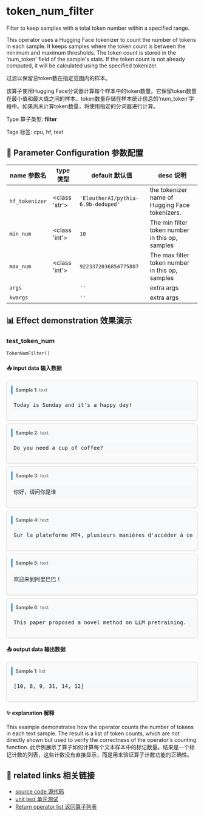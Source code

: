# token_num_filter

Filter to keep samples with a total token number within a specified range.

This operator uses a Hugging Face tokenizer to count the number of tokens in each sample. It keeps samples where the token count is between the minimum and maximum thresholds. The token count is stored in the 'num_token' field of the sample's stats. If the token count is not already computed, it will be calculated using the specified tokenizer.

过滤以保留总token数在指定范围内的样本。

该算子使用Hugging Face分词器计算每个样本中的token数量。它保留token数量在最小值和最大值之间的样本。token数量存储在样本统计信息的'num_token'字段中。如果尚未计算token数量，将使用指定的分词器进行计算。

Type 算子类型: **filter**

Tags 标签: cpu, hf, text

## 🔧 Parameter Configuration 参数配置
| name 参数名 | type 类型 | default 默认值 | desc 说明 |
|--------|------|--------|------|
| `hf_tokenizer` | <class 'str'> | `'EleutherAI/pythia-6.9b-deduped'` | the tokenizer name of Hugging Face tokenizers. |
| `min_num` | <class 'int'> | `10` | The min filter token number in this op, samples |
| `max_num` | <class 'int'> | `9223372036854775807` | The max filter token number in this op, samples |
| `args` |  | `''` | extra args |
| `kwargs` |  | `''` | extra args |

## 📊 Effect demonstration 效果演示
### test_token_num
```python
TokenNumFilter()
```

#### 📥 input data 输入数据
<div class="sample-card" style="border:1px solid #ddd; padding:12px; margin:8px 0; border-radius:6px; background:#fafafa; box-shadow:0 1px 3px rgba(0,0,0,0.1);"><div class="sample-header" style="background:#f8f9fa; padding:4px 8px; margin-bottom:6px; border-radius:3px; font-size:0.9em; color:#666; border-left:3px solid #007acc;"><strong>Sample 1:</strong> text</div><pre style="padding:6px; background:#f6f8fa; border-radius:4px; overflow-x:auto; white-space:pre; word-wrap:normal;">Today is Sunday and it&#x27;s a happy day!</pre></div><div class="sample-card" style="border:1px solid #ddd; padding:12px; margin:8px 0; border-radius:6px; background:#fafafa; box-shadow:0 1px 3px rgba(0,0,0,0.1);"><div class="sample-header" style="background:#f8f9fa; padding:4px 8px; margin-bottom:6px; border-radius:3px; font-size:0.9em; color:#666; border-left:3px solid #007acc;"><strong>Sample 2:</strong> text</div><pre style="padding:6px; background:#f6f8fa; border-radius:4px; overflow-x:auto; white-space:pre; word-wrap:normal;">Do you need a cup of coffee?</pre></div><div class="sample-card" style="border:1px solid #ddd; padding:12px; margin:8px 0; border-radius:6px; background:#fafafa; box-shadow:0 1px 3px rgba(0,0,0,0.1);"><div class="sample-header" style="background:#f8f9fa; padding:4px 8px; margin-bottom:6px; border-radius:3px; font-size:0.9em; color:#666; border-left:3px solid #007acc;"><strong>Sample 3:</strong> text</div><pre style="padding:6px; background:#f6f8fa; border-radius:4px; overflow-x:auto; white-space:pre; word-wrap:normal;">你好，请问你是谁</pre></div><div class="sample-card" style="border:1px solid #ddd; padding:12px; margin:8px 0; border-radius:6px; background:#fafafa; box-shadow:0 1px 3px rgba(0,0,0,0.1);"><div class="sample-header" style="background:#f8f9fa; padding:4px 8px; margin-bottom:6px; border-radius:3px; font-size:0.9em; color:#666; border-left:3px solid #007acc;"><strong>Sample 4:</strong> text</div><pre style="padding:6px; background:#f6f8fa; border-radius:4px; overflow-x:auto; white-space:pre; word-wrap:normal;">Sur la plateforme MT4, plusieurs manières d&#x27;accéder à ces fonctionnalités sont conçues simultanément.</pre></div><div class="sample-card" style="border:1px solid #ddd; padding:12px; margin:8px 0; border-radius:6px; background:#fafafa; box-shadow:0 1px 3px rgba(0,0,0,0.1);"><div class="sample-header" style="background:#f8f9fa; padding:4px 8px; margin-bottom:6px; border-radius:3px; font-size:0.9em; color:#666; border-left:3px solid #007acc;"><strong>Sample 5:</strong> text</div><pre style="padding:6px; background:#f6f8fa; border-radius:4px; overflow-x:auto; white-space:pre; word-wrap:normal;">欢迎来到阿里巴巴！</pre></div><div class="sample-card" style="border:1px solid #ddd; padding:12px; margin:8px 0; border-radius:6px; background:#fafafa; box-shadow:0 1px 3px rgba(0,0,0,0.1);"><div class="sample-header" style="background:#f8f9fa; padding:4px 8px; margin-bottom:6px; border-radius:3px; font-size:0.9em; color:#666; border-left:3px solid #007acc;"><strong>Sample 6:</strong> text</div><pre style="padding:6px; background:#f6f8fa; border-radius:4px; overflow-x:auto; white-space:pre; word-wrap:normal;">This paper proposed a novel method on LLM pretraining.</pre></div>

#### 📤 output data 输出数据
<div class="sample-card" style="border:1px solid #ddd; padding:12px; margin:8px 0; border-radius:6px; background:#fafafa; box-shadow:0 1px 3px rgba(0,0,0,0.1);"><div class="sample-header" style="background:#f8f9fa; padding:4px 8px; margin-bottom:6px; border-radius:3px; font-size:0.9em; color:#666; border-left:3px solid #007acc;"><strong>Sample 1:</strong> list</div><pre style="padding:6px; background:#f6f8fa; border-radius:4px; overflow-x:auto; white-space:pre; word-wrap:normal;">[10, 8, 9, 31, 14, 12]</pre></div>

#### ✨ explanation 解释
This example demonstrates how the operator counts the number of tokens in each text sample. The result is a list of token counts, which are not directly shown but used to verify the correctness of the operator's counting function.
此示例展示了算子如何计算每个文本样本中的标记数量。结果是一个标记计数的列表，这些计数没有直接显示，而是用来验证算子计数功能的正确性。


## 🔗 related links 相关链接
- [source code 源代码](../../../data_juicer/ops/filter/token_num_filter.py)
- [unit test 单元测试](../../../tests/ops/filter/test_token_num_filter.py)
- [Return operator list 返回算子列表](../../Operators.md)